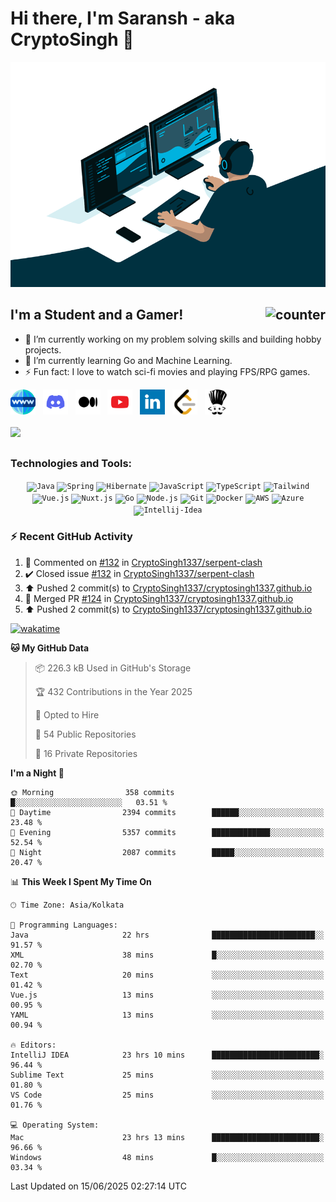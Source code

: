 # Hi there, I'm Saransh - aka CryptoSingh 👋

<div align="center">
<img src="https://github.com/CryptoSingh1337/CryptoSingh1337/blob/master/icons/code.gif" height="360px" width="640px" alt="gif"/>
</div>

## I'm a Student and a Gamer!<img src="https://komarev.com/ghpvc/?username=cryptosingh1337" alt="counter" align="right"/>

- 🔭 I’m currently working on my problem solving skills and building hobby projects.
- 🌱 I’m currently learning Go and Machine Learning.
- ⚡ Fun fact: I love to watch sci-fi movies and playing FPS/RPG games.

<a href="https://www.saransh.pro/" target="_blank"><img alt="Portfolio" height="40px" width="40px" src="./icons/world-wide-web.svg"/></a>&nbsp;&nbsp;
<a href="https://discord.gg/6efHuzv" target="_blank"><img alt="Discord" height="40px" width="40px" src="./icons/discord.svg"/></a>&nbsp;&nbsp;
<a href="https://cryptosingh1337.medium.com/" target="_blank"><img alt="Medium" height="40px" width="40px" src="./icons/medium.svg"/></a>&nbsp;&nbsp;
<a href="https://youtube.com/cryptosingh" target="_blank"><img alt="YouTube" height="40px" width="40px" src="./icons/youtube.svg"/></a>&nbsp;&nbsp;
<a href="https://linkedin.com/in/saransh-kumar-2k19/" target="_blank"><img alt="LinkedIn" height="40px" width="40px" src="./icons/linkedin.svg"/></a>&nbsp;&nbsp;
<a href="https://leetcode.com/cryptosingh/" target="_blank"><img alt="Leetcode" height="40px" width="40px" src="./icons/leetcode.svg"/></a>&nbsp;&nbsp;
<a href="https://codechef.com/users/cryptosingh" target="_blank"><img alt="Codechef" height="40px" width="40px" src="./icons/codechef.svg"/></a>
<br>
<br>
<a href="https://github.com/CryptoSingh1337/cryptosingh1337.github.io/raw/master/public/resume/SaranshKumar-Resume.pdf" download>![](https://img.shields.io/badge/Download-R%C3%A9sum%C3%A9-blue?style=plastic)</a>

##

### Technologies and Tools:

<div align="center">
 <code><img alt="Java" height="40px" width="40px" src="https://raw.githubusercontent.com/tomchen/stack-icons/master/logos/java.svg" title="Java"/></code>
 <code><img alt="Spring" height="40px" width="40px" src="https://raw.githubusercontent.com/tomchen/stack-icons/master/logos/spring.svg" title="Spring"/></code>
 <code><img alt="Hibernate" height="40px" width="40px" src="https://raw.githubusercontent.com/tomchen/stack-icons/master/logos/hibernate.svg" title="Hibernate"/></code>
 <code><img alt="JavaScript" height="40px" width="40px" src="https://raw.githubusercontent.com/tomchen/stack-icons/master/logos/javascript.svg" title="JavaScript"/></code>
 <code><img alt="TypeScript" height="40px" width="40px" src="https://raw.githubusercontent.com/get-icon/geticon/master/icons/typescript-icon.svg" title="TypeScript"/></code>
 <code><img alt="Tailwind" height="40px" width="40px" src="https://raw.githubusercontent.com/get-icon/geticon/master/icons/tailwindcss-icon.svg" title="Tailwind CSS"/></code>
 <code><img alt="Vue.js" height="40px" width="40px" src="https://raw.githubusercontent.com/tomchen/stack-icons/master/logos/vue.svg" title="Vue.js"/></code>
 <code><img alt="Nuxt.js" height="40px" width="40px" src="https://raw.githubusercontent.com/get-icon/geticon/master/icons/nuxt-icon.svg" title="Nuxt 3"/></code>
 <code><img alt="Go" height="40px" width="40px" src="https://raw.githubusercontent.com/tomchen/stack-icons/master/logos/gopher.svg" title="Go"/></code>
 <code><img alt="Node.js" height="40px" width="40px" src="https://raw.githubusercontent.com/get-icon/geticon/master/icons/nodejs-icon.svg" title="Node.js"/></code>
 <code><img alt="Git" height="40px" width="40px" src="https://raw.githubusercontent.com/tomchen/stack-icons/master/logos/git-icon.svg" title="Git"/></code>
 <code><img alt="Docker" height="40px" width="40px" src="https://raw.githubusercontent.com/tomchen/stack-icons/master/logos/docker-icon.svg" title="Docker"/></code>
 <code><img alt="AWS" height="40px" width="40px" src="https://raw.githubusercontent.com/get-icon/geticon/master/icons/aws.svg" title="AWS"/></code>
 <code><img alt="Azure" height="40px" width="40px" src="https://raw.githubusercontent.com/get-icon/geticon/master/icons/azure-icon.svg" title="Azure"/></code>
 <code><img alt="Intellij-Idea" height="40px" width="40px" src="https://raw.githubusercontent.com/tomchen/stack-icons/master/logos/intellij-idea.svg" title="Intellij-IDEA"/></code>
</div>

### ⚡ Recent GitHub Activity

<!--RECENT_ACTIVITY:start-->
1. 💬 Commented on [#132](https://github.com/CryptoSingh1337/serpent-clash/issues/132#issuecomment-2972505637) in [CryptoSingh1337/serpent-clash](https://github.com/CryptoSingh1337/serpent-clash)<br>
2. ✔️ Closed issue [#132](https://github.com/CryptoSingh1337/serpent-clash/issues/132) in [CryptoSingh1337/serpent-clash](https://github.com/CryptoSingh1337/serpent-clash)<br>
3. ⬆️ Pushed 2 commit(s) to [CryptoSingh1337/cryptosingh1337.github.io](https://github.com/CryptoSingh1337/cryptosingh1337.github.io)<br>
4. 🎉 Merged PR [#124](https://github.com/CryptoSingh1337/cryptosingh1337.github.io/pull/124) in [CryptoSingh1337/cryptosingh1337.github.io](https://github.com/CryptoSingh1337/cryptosingh1337.github.io)<br>
5. ⬆️ Pushed 2 commit(s) to [CryptoSingh1337/cryptosingh1337.github.io](https://github.com/CryptoSingh1337/cryptosingh1337.github.io)<br>
<!--RECENT_ACTIVITY:end-->

[![wakatime](https://wakatime.com/badge/user/b9df6102-292d-4e04-8c49-0347a58ded19.svg)](https://wakatime.com/@b9df6102-292d-4e04-8c49-0347a58ded19)
<!--START_SECTION:waka-->
**🐱 My GitHub Data** 

> 📦 226.3 kB Used in GitHub's Storage 
 > 
> 🏆 432 Contributions in the Year 2025
 > 
> 💼 Opted to Hire
 > 
> 📜 54 Public Repositories 
 > 
> 🔑 16 Private Repositories 
 > 
**I'm a Night 🦉** 

```text
🌞 Morning                358 commits         █░░░░░░░░░░░░░░░░░░░░░░░░   03.51 % 
🌆 Daytime                2394 commits        ██████░░░░░░░░░░░░░░░░░░░   23.48 % 
🌃 Evening                5357 commits        █████████████░░░░░░░░░░░░   52.54 % 
🌙 Night                  2087 commits        █████░░░░░░░░░░░░░░░░░░░░   20.47 % 
```


📊 **This Week I Spent My Time On** 

```text
🕑︎ Time Zone: Asia/Kolkata

💬 Programming Languages: 
Java                     22 hrs              ███████████████████████░░   91.57 % 
XML                      38 mins             █░░░░░░░░░░░░░░░░░░░░░░░░   02.70 % 
Text                     20 mins             ░░░░░░░░░░░░░░░░░░░░░░░░░   01.42 % 
Vue.js                   13 mins             ░░░░░░░░░░░░░░░░░░░░░░░░░   00.95 % 
YAML                     13 mins             ░░░░░░░░░░░░░░░░░░░░░░░░░   00.94 % 

🔥 Editors: 
IntelliJ IDEA            23 hrs 10 mins      ████████████████████████░   96.44 % 
Sublime Text             25 mins             ░░░░░░░░░░░░░░░░░░░░░░░░░   01.80 % 
VS Code                  25 mins             ░░░░░░░░░░░░░░░░░░░░░░░░░   01.76 % 

💻 Operating System: 
Mac                      23 hrs 13 mins      ████████████████████████░   96.66 % 
Windows                  48 mins             █░░░░░░░░░░░░░░░░░░░░░░░░   03.34 % 
```


 Last Updated on 15/06/2025 02:27:14 UTC
<!--END_SECTION:waka-->
